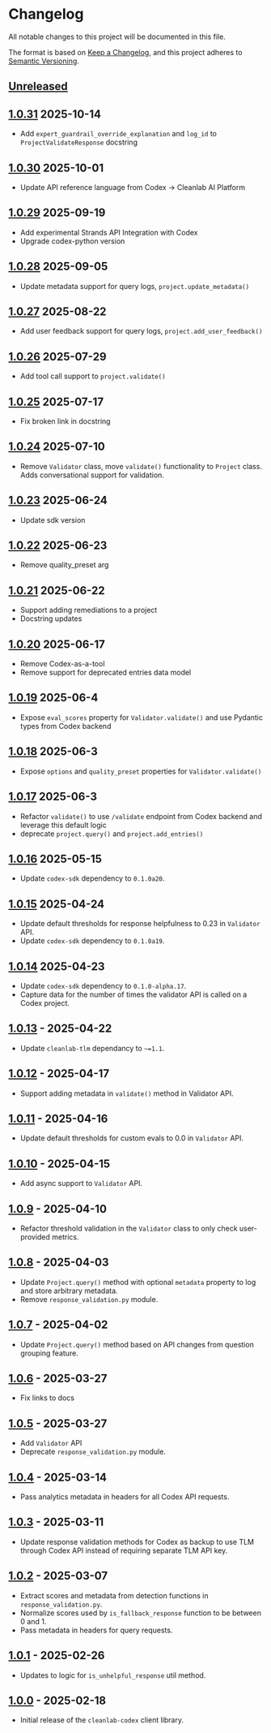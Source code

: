 # Changelog

All notable changes to this project will be documented in this file.

The format is based on [Keep a Changelog](https://keepachangelog.com/en/1.1.0/),
and this project adheres to [Semantic Versioning](https://semver.org/spec/v2.0.0.html).

## [Unreleased]

## [1.0.31] 2025-10-14

- Add `expert_guardrail_override_explanation` and `log_id` to `ProjectValidateResponse` docstring

## [1.0.30] 2025-10-01

- Update API reference language from Codex -> Cleanlab AI Platform

## [1.0.29] 2025-09-19

- Add experimental Strands API Integration with Codex
- Upgrade codex-python version

## [1.0.28] 2025-09-05

- Update metadata support for query logs, `project.update_metadata()`

## [1.0.27] 2025-08-22

- Add user feedback support for query logs, `project.add_user_feedback()`

## [1.0.26] 2025-07-29

- Add tool call support to `project.validate()`

## [1.0.25] 2025-07-17

- Fix broken link in docstring

## [1.0.24] 2025-07-10

- Remove `Validator` class, move `validate()` functionality to `Project` class. Adds conversational support for validation.

## [1.0.23] 2025-06-24

- Update sdk version

## [1.0.22] 2025-06-23

- Remove quality_preset arg

## [1.0.21] 2025-06-22

- Support adding remediations to a project
- Docstring updates

## [1.0.20] 2025-06-17

- Remove Codex-as-a-tool
- Remove support for deprecated entries data model

## [1.0.19] 2025-06-4

- Expose `eval_scores` property for `Validator.validate()` and use Pydantic types from Codex backend

## [1.0.18] 2025-06-3

- Expose `options` and `quality_preset` properties for `Validator.validate()`

## [1.0.17] 2025-06-3

- Refactor `validate()` to use `/validate` endpoint from Codex backend and leverage this default logic
- deprecate `project.query()` and `project.add_entries()`

## [1.0.16] 2025-05-15

- Update `codex-sdk` dependency to `0.1.0a20`.

## [1.0.15] 2025-04-24

- Update default thresholds for response helpfulness to 0.23 in `Validator` API.
- Update `codex-sdk` dependency to `0.1.0a19`.

## [1.0.14] 2025-04-23

- Update `codex-sdk` dependency to `0.1.0-alpha.17`.
- Capture data for the number of times the validator API is called on a Codex project.

## [1.0.13] - 2025-04-22

- Update `cleanlab-tlm` dependancy to `~=1.1`.

## [1.0.12] - 2025-04-17

- Support adding metadata in `validate()` method in Validator API.

## [1.0.11] - 2025-04-16

- Update default thresholds for custom evals to 0.0 in `Validator` API.

## [1.0.10] - 2025-04-15

- Add async support to `Validator` API.

## [1.0.9] - 2025-04-10

- Refactor threshold validation in the `Validator` class to only check user-provided metrics.

## [1.0.8] - 2025-04-03

- Update `Project.query()` method with optional `metadata` property to log and store arbitrary metadata.
- Remove `response_validation.py` module.

## [1.0.7] - 2025-04-02

- Update `Project.query()` method based on API changes from question grouping feature.

## [1.0.6] - 2025-03-27

- Fix links to docs

## [1.0.5] - 2025-03-27

- Add `Validator` API
- Deprecate `response_validation.py` module.

## [1.0.4] - 2025-03-14

- Pass analytics metadata in headers for all Codex API requests.

## [1.0.3] - 2025-03-11

- Update response validation methods for Codex as backup to use TLM through Codex API instead of requiring separate TLM API key.

## [1.0.2] - 2025-03-07

- Extract scores and metadata from detection functions in `response_validation.py`.
- Normalize scores used by `is_fallback_response` function to be between 0 and 1.
- Pass metadata in headers for query requests.

## [1.0.1] - 2025-02-26

- Updates to logic for `is_unhelpful_response` util method.

## [1.0.0] - 2025-02-18

- Initial release of the `cleanlab-codex` client library.

[Unreleased]: https://github.com/cleanlab/cleanlab-codex/compare/v1.0.31...HEAD
[1.0.31]: https://github.com/cleanlab/cleanlab-codex/compare/v1.0.30...v1.0.31
[1.0.30]: https://github.com/cleanlab/cleanlab-codex/compare/v1.0.29...v1.0.30
[1.0.29]: https://github.com/cleanlab/cleanlab-codex/compare/v1.0.28...v1.0.29
[1.0.28]: https://github.com/cleanlab/cleanlab-codex/compare/v1.0.27...v1.0.28
[1.0.27]: https://github.com/cleanlab/cleanlab-codex/compare/v1.0.26...v1.0.27
[1.0.26]: https://github.com/cleanlab/cleanlab-codex/compare/v1.0.25...v1.0.26
[1.0.25]: https://github.com/cleanlab/cleanlab-codex/compare/v1.0.24...v1.0.25
[1.0.24]: https://github.com/cleanlab/cleanlab-codex/compare/v1.0.23...v1.0.24
[1.0.23]: https://github.com/cleanlab/cleanlab-codex/compare/v1.0.22...v1.0.23
[1.0.22]: https://github.com/cleanlab/cleanlab-codex/compare/v1.0.21...v1.0.22
[1.0.21]: https://github.com/cleanlab/cleanlab-codex/compare/v1.0.20...v1.0.21
[1.0.20]: https://github.com/cleanlab/cleanlab-codex/compare/v1.0.19...v1.0.20
[1.0.19]: https://github.com/cleanlab/cleanlab-codex/compare/v1.0.18...v1.0.19
[1.0.18]: https://github.com/cleanlab/cleanlab-codex/compare/v1.0.17...v1.0.18
[1.0.17]: https://github.com/cleanlab/cleanlab-codex/compare/v1.0.16...v1.0.17
[1.0.16]: https://github.com/cleanlab/cleanlab-codex/compare/v1.0.15...v1.0.16
[1.0.15]: https://github.com/cleanlab/cleanlab-codex/compare/v1.0.14...v1.0.15
[1.0.14]: https://github.com/cleanlab/cleanlab-codex/compare/v1.0.13...v1.0.14
[1.0.13]: https://github.com/cleanlab/cleanlab-codex/compare/v1.0.12...v1.0.13
[1.0.12]: https://github.com/cleanlab/cleanlab-codex/compare/v1.0.11...v1.0.12
[1.0.11]: https://github.com/cleanlab/cleanlab-codex/compare/v1.0.10...v1.0.11
[1.0.10]: https://github.com/cleanlab/cleanlab-codex/compare/v1.0.9...v1.0.10
[1.0.9]: https://github.com/cleanlab/cleanlab-codex/compare/v1.0.8...v1.0.9
[1.0.8]: https://github.com/cleanlab/cleanlab-codex/compare/v1.0.7...v1.0.8
[1.0.7]: https://github.com/cleanlab/cleanlab-codex/compare/v1.0.6...v1.0.7
[1.0.6]: https://github.com/cleanlab/cleanlab-codex/compare/v1.0.5...v1.0.6
[1.0.5]: https://github.com/cleanlab/cleanlab-codex/compare/v1.0.4...v1.0.5
[1.0.4]: https://github.com/cleanlab/cleanlab-codex/compare/v1.0.3...v1.0.4
[1.0.3]: https://github.com/cleanlab/cleanlab-codex/compare/v1.0.2...v1.0.3
[1.0.2]: https://github.com/cleanlab/cleanlab-codex/compare/v1.0.1...v1.0.2
[1.0.1]: https://github.com/cleanlab/cleanlab-codex/compare/v1.0.0...v1.0.1
[1.0.0]: https://github.com/cleanlab/cleanlab-codex/compare/267a93300f77c94e215d7697223931e7926cad9e...v1.0.0
